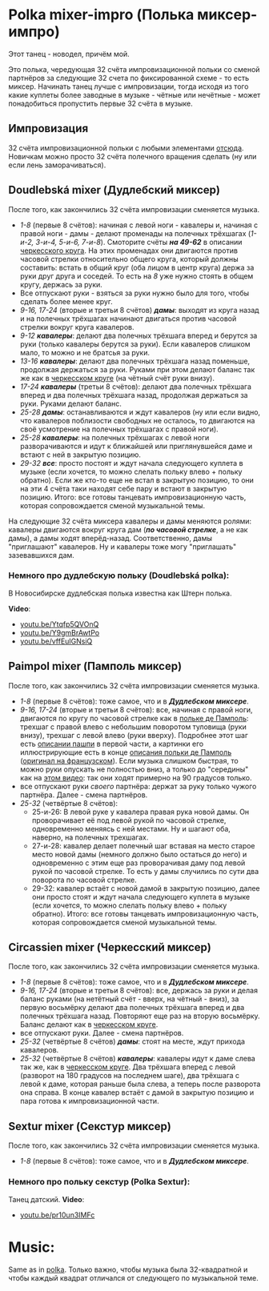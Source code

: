 Polka mixer-impro (Полька миксер-импро)
=====================
Этот танец - новодел, причём мой.

Это полька, чередующая 32 счёта импровизационной польки со сменой партнёров за следующие 32 счета по фиксированной схеме - то есть миксер. Начинать танец лучше с импровизации, тогда исходя из того какие куплеты более заводные в музыке - чётные или нечётные - может понадобиться пропустить первые 32 счёта в музыке.

## Импровизация
32 счёта импровизационной польки с любыми элементами [отсюда](polka.md). Новичкам можно просто 32 счёта полечного вращения сделать (ну или если лень заморачиваться).

## Doudlebská mixer (Дудлебский миксер)
После того, как закончились 32 счёта импровизации сменяется музыка.

- _1-8_ (первые 8 счётов): начиная с левой ноги - кавалеры и, начиная с правой ноги - дамы - делают променады на полечных трёхшагах (_1-и-2, 3-и-4, 5-и-6, 7-и-8_). Смоторите счёты ___на 49-62___ в описании [черкесского круга](cercle-circassien.md). На этих променадах они двигаются против часовой стрелки относительно общего круга, который должны составить: встать в общий круг (оба лицом в центр круга) держа за руки друг друга и соседей. То есть на _8_ уже нужно стоять в общем кругу, держась за руки.
- Все отпускают руки - взяться за руки нужно было для того, чтобы сделать более менее круг.
- _9-16, 17-24_ (вторые и третьи 8 счётов) ___дамы___: выходят из круга назад и на полечных трёхшагах начинают двигаться против часовой стрелки вокруг круга кавалеров.
- _9-12_ ___кавалеры___: делают два полечных трёхшага вперед и берутся за руки (только кавалеры берутся за руки). Если кавалеров слишком мало, то можно и не братсья за руки.
- _13-16_ ___кавалеры___: делают два полечных трёхшага назад поменьше, продолжая держаться за руки. Руками при этом делают баланс так же как в [черкесском круге](cercle-circassien.md) (на чётный счёт руки внизу).
- _17-24_ ___кавалеры___ (третьи 8 счётов): делают два полечных трёхшага вперед и два полечных трёхшага назад, продолжая держаться за руки. Руками делают баланс.
- _25-28_ ___дамы___: останавливаются и ждут кавалеров (ну или если видно, что кавалеров поблизости свободных не осталось, то двигаются на своё усмотрение на полечных трёхшагах с правой ноги).
- _25-28_ ___кавалеры___: на полечных трёхшагах с левой ноги разворачиваются и идут к ближайшей или приглянувшейся даме и встают с ней в закрытую позицию.
- _29-32_ ___все___: просто постоят и ждут начала следующего куплета в музыке (если хочется, то можно слелать польку влево + польку обратно). Если же кто-то еще не встал в закрытую позицию, то они на эти 4 счёта таки находят себе пару и встают в закрытую позицию. Итого: все готовы танцевать импровизационную часть, которая сопровождается сменой музыкальной темы.

На следующие 32 счёта миксера кавалеры и дамы меняются ролями: кавалеры двигаются вокруг круга дам (___по часовой стрелке___, а не как дамы), а дамы ходят вперёд-назад. Соответственно, дамы "приглашают" кавалеров. Ну и кавалеры тоже могу "приглашать" зазевавшихся дам. 

### Немного про дудлебскую польку (Doudlebská polka):
В Новосибирске дудлебская полька известна как Штерн полька.

__Video__:

- [youtu.be/Ytqfp5QVOnQ](https://www.youtube.com/watch?v=Ytqfp5QVOnQ)
- [youtu.be/Y9gmBrAwtPo](https://www.youtube.com/watch?v=Y9gmBrAwtPo)
- [youtu.be/vffEuIGNsiQ](https://www.youtube.com/watch?v=vffEuIGNsiQ)

## Paimpol mixer (Памполь миксер)
После того, как закончились 32 счёта импровизации сменяется музыка.

- _1-8_ (первые 8 счётов): тоже самое, что и в ___Дудлебском миксере___.
- _9-16, 17-24_ (вторые и третьи 8 счётов): все, начиная с правой ноги, двигаются по кругу по часовой стрелке как в [польке де Памполь](http://vk.com/video39341115_456239021): трехшаг с правой влево с небольшим поворотом туловища (руки внизу), трехшаг с левой влево (руки вверху). Подробнее этот шаг есть [описании пашпи](pach-pi.md) в первой части, а картинки его иллюстрирующие есть в конце [описания польки де Памполь](https://translate.google.ru/translate?sl=fr&tl=ru&js=y&prev=_t&hl=en&ie=UTF-8&u=http%3A%2F%2Fdansesbretonnes.gwalarn.org%2Fdanses%2Fpolka_de_paimpol.html&edit-text=) ([оригинал на французском](http://dansesbretonnes.gwalarn.org/danses/polka_de_paimpol.html)). Если музыка слишком быстрая, то можно руки опускать не полностью вниз, а только до "середины" как на [этом видео](https://vk.com/video39341115_456239021): так они ходят примерно на 90 градусов только.
- все отпускают руки _своего_ партнёра: держат за руку только чужого партнёра. Далее - смена партнёров.
- _25-32_ (четвёртые 8 счётов):
  - 25-и-26: В левой руке у кавалера правая рука новой дамы. Он проворачивает её под левой рукой по часовой стрелке, одновременно меняясь с ней местами. Ну и шагают оба, наверно, на полечных трехшагах.
  - 27-и-28: кавалер делает полечный шаг вставая на место старое место новой дамы (немного должно было остаться до него) и одновременно с этим еще раз проворачивая даму под левой рукой по часовой стрелке. То есть у дамы случились по сути два поворота по часовой стрелке.
  - 29-32: кавалер встаёт с новой дамой в закрытую позицию, далее они просто стоят и ждут начала следующего куплета в музыке (если хочется, то можно слелать польку влево + польку обратно). Итого: все готовы танцевать импровизационную часть, которая сопровождается сменой музыкальной темы.

## Circassien mixer (Черкесский миксер)
После того, как закончились 32 счёта импровизации сменяется музыка.

- _1-8_ (первые 8 счётов): тоже самое, что и в ___Дудлебском миксере___.
- _9-16, 17-24_ (вторые и третьи 8 счётов): все, держась за руки и делая баланс руками (на нетётный счёт - вверх, на чётный - вниз), за первую восьмёрку делают два полечных трёхшага вперед и два полечных трёхшага назад. Повторяют еще раз на вторую восьмёрку. Баланс делают как в [черкесском круге](cercle-circassien.md).
- все отпускают руки. Далее - смена партнёров.
- _25-32_ (четвёртые 8 счётов) ___дамы___: стоят на месте, ждут прихода кавалеров.
- _25-32_ (четвёртые 8 счётов) ___кавалеры___: кавалеры идут к даме слева так же, как в [черкесском круге](cercle-circassien.md). Два трёхшага вперед с левой (разворот на 180 градусов на последнем шаге), два трёхшага с левой к даме, которая раньше была слева, а теперь после разворота она справа. В конце кавалер встаёт с дамой в закрытую позицию и пара готова к импровизационной части.

## Sextur mixer (Секстур миксер)
После того, как закончились 32 счёта импровизации сменяется музыка.

- _1-8_ (первые 8 счётов): тоже самое, что и в ___Дудлебском миксере___.

### Немного про польку секстур (Polka Sextur):
Танец датский. __Video__:

- [youtu.be/pr10un3IMFc](https://www.youtube.com/watch?v=pr10un3IMFc)

Music:
======
Same as in [polka](polka.md). Только важно, чтобы музыка была 32-квадратной и чтобы каждый квадрат отличался от следующего по музыкальной теме.
